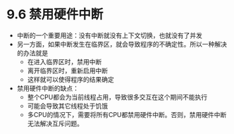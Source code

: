 # 9.6 禁用硬件中断

* 中断的一个重要用途：没有中断就没有上下文切换，也就没有了并发
* 另一方面，如果中断发生在临界区，就会导致程序的不确定性。所以一种解决的办法就是
    * 在进入临界区时，禁用中断
    * 离开临界区时，重新启用中断
    * 这样就可以使得程序的结果确定
* 禁用硬件中断的缺点：
    * 整个CPU都会为当前线程占用，导致很多交互在这个期间不能执行
    * 可能会导致其它线程处于饥饿
    * 多CPU的情况下，需要将所有CPU都禁用硬件中断。否则，禁用硬件中断无法解决互斥问题。